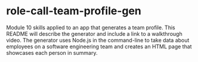 # role-call-team-profile-gen
Module 10 skills applied to an app that generates a team profile.
This README will describe the generator and include a link to a walkthrough video.
The generator uses Node.js in the command-line to take data about employees on a software engineering team and creates an HTML page that showcases each person in summary.